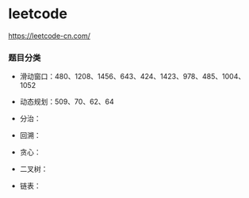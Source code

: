 # leetcode
https://leetcode-cn.com/

### 题目分类
- 滑动窗口：480、1208、1456、643、424、1423、978、485、1004、1052
- 动态规划：509、70、62、64
- 分治：
- 回溯：
- 贪心：


- 二叉树：
- 链表：